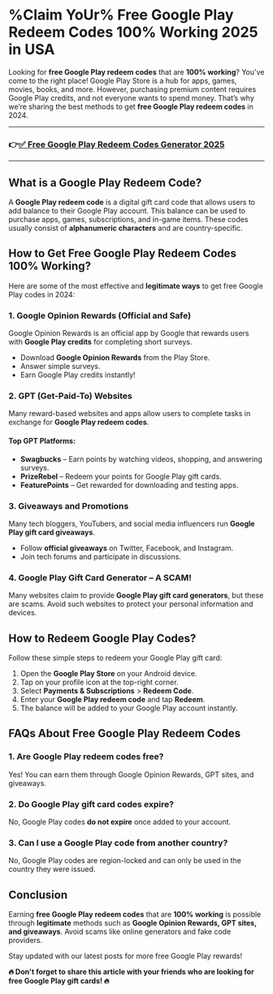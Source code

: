 # **%Claim YoUr% Free Google Play Redeem Codes 100% Working 2025 in USA**

Looking for **free Google Play redeem codes** that are **100% working**? You've come to the right place! Google Play Store is a hub for apps, games, movies, books, and more. However, purchasing premium content requires Google Play credits, and not everyone wants to spend money. That’s why we’re sharing the best methods to get **free Google Play redeem codes** in 2024.

---
### 👉[✅ Free Google Play Redeem Codes Generator 2025](https://9990.site/GP-gift-cards/) 
---
## What is a Google Play Redeem Code?
A **Google Play redeem code** is a digital gift card code that allows users to add balance to their Google Play account. This balance can be used to purchase apps, games, subscriptions, and in-game items. These codes usually consist of **alphanumeric characters** and are country-specific.

## How to Get Free Google Play Redeem Codes 100% Working?
Here are some of the most effective and **legitimate ways** to get free Google Play codes in 2024:

### 1. **Google Opinion Rewards** (Official and Safe)
Google Opinion Rewards is an official app by Google that rewards users with **Google Play credits** for completing short surveys.
- Download **Google Opinion Rewards** from the Play Store.
- Answer simple surveys.
- Earn Google Play credits instantly!

### 2. **GPT (Get-Paid-To) Websites**
Many reward-based websites and apps allow users to complete tasks in exchange for **Google Play redeem codes**.
#### Top GPT Platforms:
- **Swagbucks** – Earn points by watching videos, shopping, and answering surveys.
- **PrizeRebel** – Redeem your points for Google Play gift cards.
- **FeaturePoints** – Get rewarded for downloading and testing apps.

### 3. **Giveaways and Promotions**
Many tech bloggers, YouTubers, and social media influencers run **Google Play gift card giveaways**.
- Follow **official giveaways** on Twitter, Facebook, and Instagram.
- Join tech forums and participate in discussions.

### 4. **Google Play Gift Card Generator – A SCAM!**
Many websites claim to provide **Google Play gift card generators**, but these are scams. Avoid such websites to protect your personal information and devices.

## How to Redeem Google Play Codes?
Follow these simple steps to redeem your Google Play gift card:
1. Open the **Google Play Store** on your Android device.
2. Tap on your profile icon at the top-right corner.
3. Select **Payments & Subscriptions** > **Redeem Code**.
4. Enter your **Google Play redeem code** and tap **Redeem**.
5. The balance will be added to your Google Play account instantly.

## FAQs About Free Google Play Redeem Codes
### **1. Are Google Play redeem codes free?**
Yes! You can earn them through Google Opinion Rewards, GPT sites, and giveaways.

### **2. Do Google Play gift card codes expire?**
No, Google Play codes **do not expire** once added to your account.

### **3. Can I use a Google Play code from another country?**
No, Google Play codes are region-locked and can only be used in the country they were issued.

## Conclusion
Earning **free Google Play redeem codes** that are **100% working** is possible through **legitimate** methods such as **Google Opinion Rewards, GPT sites, and giveaways**. Avoid scams like online generators and fake code providers.

Stay updated with our latest posts for more free Google Play rewards!

**🔥 Don't forget to share this article with your friends who are looking for free Google Play gift cards! 🔥**

